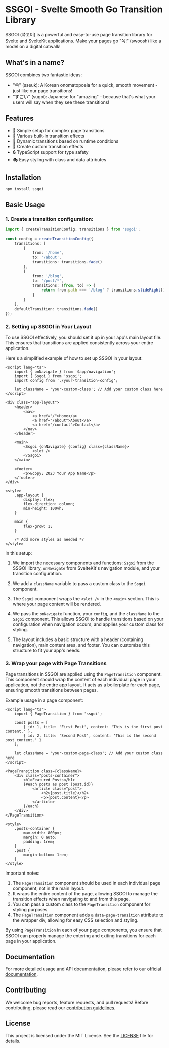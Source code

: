 # SSGOI - Svelte Smooth Go Transition Library

SSGOI (쓱고이) is a powerful and easy-to-use page transition library for Svelte and SvelteKit applications. Make your pages go "쓱!" (swoosh) like a model on a digital catwalk!

## What's in a name?

SSGOI combines two fantastic ideas:

- "쓱" (sseuk): A Korean onomatopoeia for a quick, smooth movement - just like our page transitions!
- "すごい" (sugoi): Japanese for "amazing" - because that's what your users will say when they see these transitions!

## Features

- 🚀 Simple setup for complex page transitions
- 🎨 Various built-in transition effects
- 📱 Dynamic transitions based on runtime conditions
- 🔧 Create custom transition effects
- 🔒 TypeScript support for type safety
- 🎭 Easy styling with class and data attributes

## Installation

```bash
npm install ssgoi
```

## Basic Usage

### 1. Create a transition configuration:

```typescript
import { createTransitionConfig, transitions } from 'ssgoi';

const config = createTransitionConfig({
    transitions: [
        {
            from: '/home',
            to: '/about',
            transitions: transitions.fade()
        },
        {
            from: '/blog',
            to: '/post/*',
            transitions: (from, to) => {
                return from.path === '/blog' ? transitions.slideRight() : transitions.slideLeft();
            }
        }
    ],
    defaultTransition: transitions.fade()
});
```

### 2. Setting up SSGOI in Your Layout

To use SSGOI effectively, you should set it up in your app's main layout file. This ensures that transitions are applied consistently across your entire application.

Here's a simplified example of how to set up SSGOI in your layout:

```svelte
<script lang="ts">
    import { onNavigate } from '$app/navigation';
    import { Ssgoi } from 'ssgoi';
    import config from './your-transition-config';

    let className = 'your-custom-class'; // Add your custom class here
</script>

<div class="app-layout">
    <header>
        <nav>
            <a href="/">Home</a>
            <a href="/about">About</a>
            <a href="/contact">Contact</a>
        </nav>
    </header>

    <main>
        <Ssgoi {onNavigate} {config} class={className}>
            <slot />
        </Ssgoi>
    </main>

    <footer>
        <p>&copy; 2023 Your App Name</p>
    </footer>
</div>

<style>
    .app-layout {
        display: flex;
        flex-direction: column;
        min-height: 100vh;
    }

    main {
        flex-grow: 1;
    }

    /* Add more styles as needed */
</style>
```

In this setup:

1. We import the necessary components and functions: `Ssgoi` from the SSGOI library, `onNavigate` from SvelteKit's navigation module, and your transition configuration.

2. We add a `className` variable to pass a custom class to the `Ssgoi` component.

3. The `Ssgoi` component wraps the `<slot />` in the `<main>` section. This is where your page content will be rendered.

4. We pass the `onNavigate` function, your `config`, and the `className` to the `Ssgoi` component. This allows SSGOI to handle transitions based on your configuration when navigation occurs, and applies your custom class for styling.

5. The layout includes a basic structure with a header (containing navigation), main content area, and footer. You can customize this structure to fit your app's needs.

### 3. Wrap your page with Page Transitions

Page transitions in SSGOI are applied using the `PageTransition` component. This component should wrap the content of each individual page in your application, not the entire app layout. It acts as a boilerplate for each page, ensuring smooth transitions between pages.

Example usage in a page component:

```svelte
<script lang="ts">
    import { PageTransition } from 'ssgoi';

    const posts = [
        { id: 1, title: 'First Post', content: 'This is the first post content.' },
        { id: 2, title: 'Second Post', content: 'This is the second post content.' }
    ];

    let className = 'your-custom-page-class'; // Add your custom class here
</script>

<PageTransition class={className}>
    <div class="posts-container">
        <h1>Featured Posts</h1>
        {#each posts as post (post.id)}
            <article class="post">
                <h2>{post.title}</h2>
                <p>{post.content}</p>
            </article>
        {/each}
    </div>
</PageTransition>

<style>
    .posts-container {
        max-width: 800px;
        margin: 0 auto;
        padding: 1rem;
    }
    .post {
        margin-bottom: 1rem;
    }
</style>
```

Important notes:

1. The `PageTransition` component should be used in each individual page component, not in the main layout.
2. It wraps the entire content of the page, allowing SSGOI to manage the transition effects when navigating to and from this page.
3. You can pass a custom class to the `PageTransition` component for styling purposes.
4. The `PageTransition` component adds a `data-page-transition` attribute to the wrapper div, allowing for easy CSS selection and styling.

By using `PageTransition` in each of your page components, you ensure that SSGOI can properly manage the entering and exiting transitions for each page in your application.

## Documentation

For more detailed usage and API documentation, please refer to our [official documentation](https://ssgoi.pages.dev).

## Contributing

We welcome bug reports, feature requests, and pull requests! Before contributing, please read our [contribution guidelines](CONTRIBUTING.md).

## License

This project is licensed under the MIT License. See the [LICENSE](LICENSE) file for details.